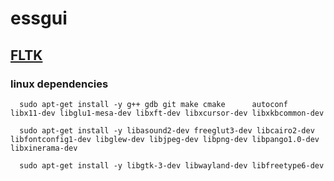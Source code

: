 # essgui

## [FLTK](https://www.fltk.org)

### linux dependencies

```
  sudo apt-get install -y g++ gdb git make cmake      autoconf    libx11-dev libglu1-mesa-dev libxft-dev libxcursor-dev libxkbcommon-dev 

  sudo apt-get install -y libasound2-dev freeglut3-dev libcairo2-dev libfontconfig1-dev libglew-dev libjpeg-dev libpng-dev libpango1.0-dev libxinerama-dev
  
  sudo apt-get install -y libgtk-3-dev libwayland-dev libfreetype6-dev
```
